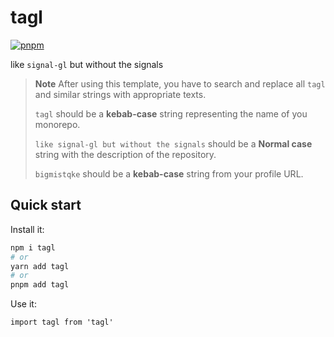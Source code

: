 # tagl

[![pnpm](https://img.shields.io/badge/maintained%20with-pnpm-cc00ff.svg?style=for-the-badge&logo=pnpm)](https://pnpm.io/)

like `signal-gl` but without the signals

> **Note** After using this template, you have to search and replace all `tagl` and similar strings
> with appropriate texts.
>
> `tagl` should be a **kebab-case** string representing the name of you monorepo.
>
> `like signal-gl but without the signals` should be a **Normal case** string with the description of the repository.
>
> `bigmistqke` should be a **kebab-case** string from your profile URL.

## Quick start

Install it:

```bash
npm i tagl
# or
yarn add tagl
# or
pnpm add tagl
```

Use it:

```tsx
import tagl from 'tagl'
```
